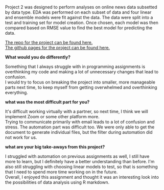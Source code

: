 Project 2 was designed to perform analyses on online news data subsetted by data type.  EDA was performed on each subset of data and four linear and ensemble models were fit against the data.  The data were split into a test and training set for model creation.  Once chosen, each model was then compared based on RMSE value to find the best model for predicting the data.

[The repo for the project can be found here.](https://github.com/jwilkie94/ST558-Project-2)  
[The github pages for the project can be found here.](https://jwilkie94.github.io/ST558-Project-2/)


**What would you do differently?**

Something that I always struggle with in programming assignments is overthinking my code and making a lot of unnecessary changes that lead to confusion.  
I would try to focus on breaking the project into smaller, more manageable parts next time, to keep myself from getting overwhelmed and overthinking everything. 


**what was the most difficult part for you?**

It's difficult working virtually with a partner, so next time, I think we will implement Zoom or some other platform more.  
Trying to communicate primarily with email leads to a lot of confusion and stress.  The automation part was difficult too.  We were only able to get the document to generate individual files, but the filter during automation did not work for us.  


**what are your big take-aways from this project?**

I struggled with automation on previous assignments as well, I still have more to learn, but I definitely have a better understanding than before. 
I'm also still struggling with choosing linear models to test, so that is something that I need to spend more time working on in the future.  
Overall, I enjoyed this assignment and thought it was an interesting look into the possibilities of data analysis using R markdown.  
